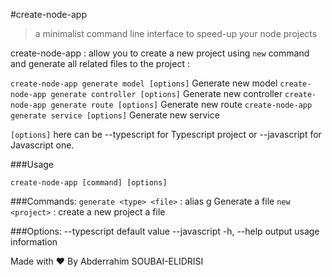 #create-node-app

> a minimalist command line interface to speed-up your node projects

create-node-app : allow you to create a new project using `new` command and generate all related files to the project :

`create-node-app generate model [options]` Generate new model
`create-node-app generate controller [options]` Generate new controller
`create-node-app generate route [options]` Generate new route
`create-node-app generate service [options]` Generate new service

`[options]` here can be --typescript for Typescript project or --javascript for Javascript one.

###Usage

`create-node-app [command] [options]`

###Commands:
`generate <type> <file>` : alias g Generate a file
`new <project>` : create a new project a file

###Options:
--typescript default value
--javascript
-h, --help output usage information

Made with ❤ By Abderrahim SOUBAI-ELIDRISI
